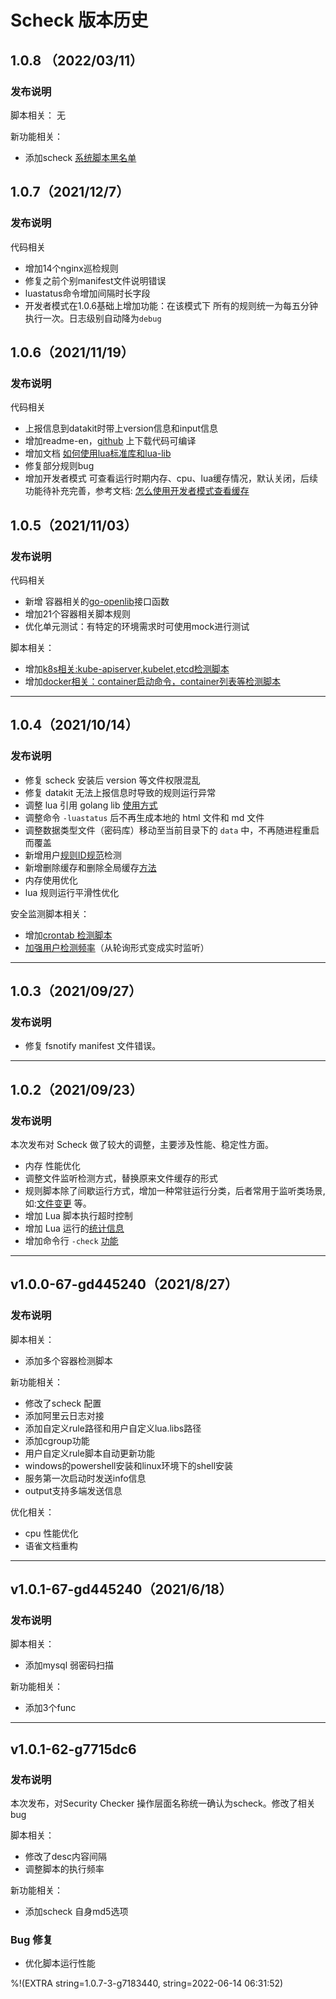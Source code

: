 # Scheck 版本历史

## 1.0.8 （2022/03/11）
### 发布说明

脚本相关：
  无

新功能相关：

- 添加scheck [系统脚本黑名单](scheck-configure.md#不想使用系统规则如何操作)

## 1.0.7（2021/12/7）

### 发布说明

代码相关

- 增加14个nginx巡检规则
- 修复之前个别manifest文件说明错误
- luastatus命令增加间隔时长字段
- 开发者模式在1.0.6基础上增加功能：在该模式下 所有的规则统一为每五分钟执行一次。日志级别自动降为`debug`

## 1.0.6（2021/11/19）

### 发布说明

代码相关
- 上报信息到datakit时带上version信息和input信息
- 增加readme-en，[github](https://github.com/DataFlux-cn/scheck) 上下载代码可编译
- 增加文档 [如何使用lua标准库和lua-lib](lualib.md)
- 修复部分规则bug
- 增加开发者模式 可查看运行时期内存、cpu、lua缓存情况，默认关闭，后续功能待补充完善，参考文档: [怎么使用开发者模式查看缓存](cachedev.md)

## 1.0.5（2021/11/03）

### 发布说明

代码相关
- 新增 容器相关的[go-openlib](funcs.md#容器相关（container）)接口函数
- 增加21个容器相关脚本规则
- 优化单元测试：有特定的环境需求时可使用mock进行测试

脚本相关：
- 增加[k8s相关:kube-apiserver,kubelet,etcd检测脚本](0400-k8s-node-conf-priv.md)
- 增加[docker相关：container启动命令，container列表等检测脚本](0310-docker-runlike.md)

----

## 1.0.4（2021/10/14）

### 发布说明

- 修复 scheck 安装后 version 等文件权限混乱
- 修复 datakit 无法上报信息时导致的规则运行异常
- 调整 lua 引用 golang lib [使用方式](funcs.md)
- 调整命令 `-luastatus` 后不再生成本地的 html 文件和 md 文件
- 调整数据类型文件（密码库）移动至当前目录下的 `data` 中，不再随进程重启而覆盖
- 新增用户[规则ID规范](custom-how-to.md#lua规则命名规范)检测 
- 新增删除缓存和删除全局缓存[方法](funcs.md#del_cache)
- 内存使用优化
- lua 规则运行平滑性优化

安全监测脚本相关：

- 增加[crontab 检测脚本](0142-crontab-add.md)
- [加强用户检测频率](0001-user-add.md)（从轮询形式变成实时监听）

----

## 1.0.3（2021/09/27）

### 发布说明

- 修复 fsnotify manifest 文件错误。

----

## 1.0.2（2021/09/23）

### 发布说明

本次发布对 Scheck 做了较大的调整，主要涉及性能、稳定性方面。

- 内存 性能优化
- 调整文件监听检测方式，替换原来文件缓存的形式
- 规则脚本除了间歇运行方式，增加一种常驻运行分类，后者常用于监听类场景,如:[文件变更](funcs.md#sc_path_watch) 等。
- 增加 Lua 脚本执行超时控制
- 增加 Lua 运行的[统计信息](scheck-how-to.md#c5609495)
- 增加命令行 `-check` [功能](scheck-how-to.md#c5609495)

----

## v1.0.0-67-gd445240（2021/8/27）
### 发布说明

脚本相关：

- 添加多个容器检测脚本

新功能相关：

- 修改了scheck 配置
- 添加阿里云日志对接
- 添加自定义rule路径和用户自定义lua.libs路径
- 添加cgroup功能
- 用户自定义rule脚本自动更新功能
- windows的powershell安装和linux环境下的shell安装
- 服务第一次启动时发送info信息
- output支持多端发送信息

优化相关：
- cpu 性能优化
- 语雀文档重构

----

## v1.0.1-67-gd445240（2021/6/18）
### 发布说明

脚本相关：

- 添加mysql 弱密码扫描

新功能相关：

- 添加3个func

----

## v1.0.1-62-g7715dc6
### 发布说明

本次发布，对Security Checker 操作层面名称统一确认为scheck。修改了相关bug

脚本相关：

- 修改了desc内容间隔
- 调整脚本的执行频率

新功能相关：

- 添加scheck 自身md5选项

### Bug 修复

- 优化脚本运行性能


%!(EXTRA string=1.0.7-3-g7183440, string=2022-06-14 06:31:52)